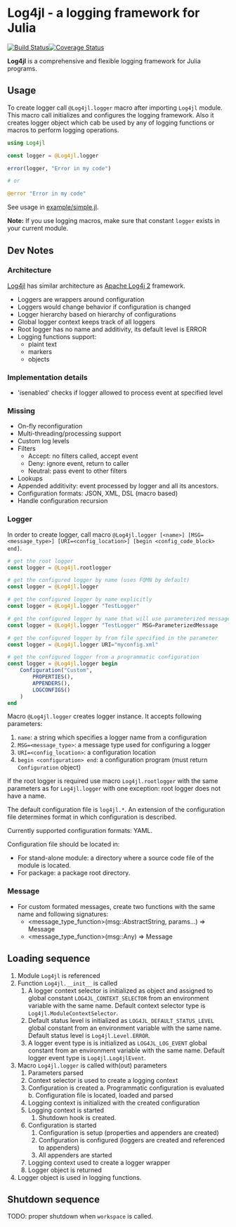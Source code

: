 # Log4jl - a logging framework for Julia

[![Build Status](https://travis-ci.org/wildart/Log4jl.jl.svg?branch=master)](https://travis-ci.org/wildart/Log4jl.jl)[![Coverage Status](https://coveralls.io/repos/wildart/Log4jl.jl/badge.svg?branch=master&service=github)](https://coveralls.io/github/wildart/Log4jl.jl?branch=master)

**Log4jl** is a comprehensive and flexible logging framework for Julia programs.

## Usage

To create logger call `@Log4jl.logger` macro after importing `Log4jl` module.
This macro call initializes and configures the logging framework. Also it creates logger object which cab be used by any of logging functions or macros to perform logging operations.

```julia
using Log4jl

const logger = @Log4jl.logger

error(logger, "Error in my code")

# or

@error "Error in my code"
```

See usage in [example/simple.jl](example/simple.jl).

**Note:** If you use logging macros, make sure that constant `logger` exists in your current module.

## Dev Notes

### Architecture
[Log4jl](http://github.comwildart/Log4jl.jl) has similar architecture as [Apache Log4j 2](http://logging.apache.org/log4j/2.x/manual/architecture.html) framework.

- Loggers are wrappers around configuration
- Loggers would change behavior if configuration is changed
- Logger hierarchy based on hierarchy of configurations
- Global logger context keeps track of all loggers
- Root logger has no name and additivity, its default level is ERROR
- Logging functions support:
    - plaint text
    - markers
    - objects

### Implementation details
- 'isenabled' checks if logger allowed to process event at specified level

### Missing
- On-fly reconfiguration
- Multi-threading/processing support
- Custom log levels
- Filters
    - Accept: no filters called, accept event
    - Deny: ignore event, return to caller
    - Neutral: pass event to other filters
- Lookups
- Appended additivity: event processed by logger and all its ancestors.
- Configuration formats: JSON, XML, DSL (macro based)
- Handle configuration recursion

### Logger

In order to create logger, call macro `@Log4jl.logger [<name>] [MSG=<message_type>] [URI=<config_location>] [begin <config_code_block> end]`.

```julia
# get the root logger
const logger = @Log4jl.rootlogger

# get the configured logger by name (uses FQMN by default)
const logger = @Log4jl.logger

# get the configured logger by name explicitly
const logger = @Log4jl.logger "TestLogger"

# get the configured logger by name that will use parameterized messages
const logger = @Log4jl.logger "TestLogger" MSG=ParameterizedMessage

# get the configured logger by from file specified in the parameter
const logger = @Log4jl.logger URI="myconfig.xml"

# get the configured logger from a programmatic configuration
const logger = @Log4jl.logger begin
    Configuration("Custom",
        PROPERTIES(),
        APPENDERS(),
        LOGCONFIGS()
    )
end
```

Macro `@Log4jl.logger` creates logger instance. It accepts following parameters:

1. `name`: a string which specifies a logger name from a configuration
2. `MSG=<message_type>`: a message type used for configuring a logger
3. `URI=<config_location>`: a configuration location
4. `begin <configuration> end`: a configuration program (must return `Configuration` object)

If the root logger is required use macro `Log4jl.rootlogger` with the same parameters as for `Log4jl.logger` with one exception: root logger does not have a name.

The default configuration file is `log4jl.*`. An extension of the configuration file determines format in which configuration is described.

Currently supported configuration formats: YAML.

Configuration file should be located in:
- For stand-alone module: a directory where a source code file of the module is located.
- For package: a package root directory.

### Message

- For custom formated messages, create two functions with the same name and following signatures:
    - <message_type_function>(msg::AbstractString, params...) => Message
    - <message_type_function>(msg::Any) => Message

## Loading sequence

1. Module `Log4jl` is referenced
2. Function `Log4jl.__init__` is called
    1. A logger context selector is initialized as object and assigned to global constant `LOG4JL_CONTEXT_SELECTOR` from an environment variable with the same name. Default context selector type is `Log4jl.ModuleContextSelector`.
    2. Default status level is initialized as `LOG4JL_DEFAULT_STATUS_LEVEL` global constant from an environment variable with the same name.  Default status level is `Log4jl.Level.ERROR`.
    3. A logger event type is is initialized as `LOG4JL_LOG_EVENT` global constant from an environment variable with the same name. Default logger event type is `Log4jl.Log4jlEvent`.
3. Macro `Log4jl.logger` is called with(out) parameters
    1. Parameters parsed
    2. Context selector is used to create a logging context
    3. Configuration is created
        a. Programmatic configuration is evaluated
        b. Configuration file is located, loaded and parsed
    4. Logging context is initialized with the created configuration
    5. Logging context is started
        1. Shutdown hook is created.
    6. Configuration is started
        1. Configuration is setup (properties and appenders are created)
        2. Configuration is configured (loggers are created and referenced to appenders)
        3. All appenders are started
    7. Logging context used to create a logger wrapper
    8. Logger object is returned
4. Logger object is used in logging functions.

## Shutdown sequence

TODO: proper shutdown when `workspace` is called.